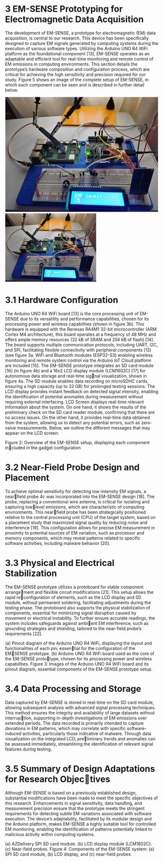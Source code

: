# 3 EM-SENSE Prototyping for Electromagnetic Data Acquisition
The development of EM-SENSE, a prototype for electromagnetic (EM) data acquisition, is central to our research. This device has been specifically designed to capture EM signals generated by computing systems during the execution of various software types. Utilizing the Arduino UNO R4 WiFi platform as the foundational component [13], EM-SENSE operates as an adaptable and efficient tool for real-time monitoring and remote control of EM emissions in computing environments. This section details the prototype’s hardware composition and configuration process, which are critical for achieving the high sensitivity and precision required for our study. Figure 5 shows an image of the complete setup of EM-SENSE, in which each component can be seen and is described in further detail below.

![Logo del proyecto](images/EM-SENSE-gadte.jpg)
<img src="images/EM-SENSE-gadte.jpg" alt="Descripción de la imagen" width="300">


# 3.1 Hardware Configuration
The Arduino UNO R4 WiFi board [13] is the core processing unit of EM-SENSE due to its versatility and performance capabilities, chosen for its processing power and wireless capabilities (shown in figure 3b). This hardware is equipped with the Renesas RA4M1 32-bit microcontroller (ARM Cortex M4 architecture), this board operates at a frequency of 48 MHz and offers ample memory resources (32 kB of SRAM and 256 kB of flash) [14]. The board supports multiple communication protocols, including UART, I2C, and SPI, facilitating flexible connectivity with peripheral components [13] (see figure 3a. WiFi and Bluetooth modules (ESP32-S3) enabling wireless monitoring and remote system control via the Arduino IoT Cloud platform are included [15]. 
The EM-SENSE prototype integrates an SD card module [16] (in figure 4b) and a 16x2 LCD display module (LCM1602C) [17] for autonomous data storage and real-time signal visualization, shown in figure 4a. The SD module enables data recording on microSDHC cards, ensuring a high capacity (up to 32 GB) for prolonged testing sessions. 
The LCD display provides instant feedback on detected signal intensity, enabling the identification of potential anomalies during measurement without requiring external interfacing. LCD Screen displays real-time relevant information about the system. On one hand, it shows the results of the preliminary check on the SD card reader module, confirming that there are no access
issues. On the other hand, it provides real-time data obtained from the system,
allowing us to detect any potential errors, such as zero-value measurements.
Below, we outline the different messages that may appear on the LCD screen:

Figure 2: Overview of the EM-SENSE setup, displaying each component included in the gadget configuration

# 3.2 Near-Field Probe Design and Placement
To achieve optimal sensitivity for detecting low-intensity EM signals, a nearfield probe 4c was incorporated into the EM-SENSE design [18]. The probe, replacing a conventional wire antenna, is critical for isolating and capturing lowlevel emissions, which are characteristic of computing environments. This nearfield probe has been strategically positioned relative to the central processing unit (CPU) of the target system, based on a placement study that maximized signal quality by reducing noise and interference [19]. This configuration allows for precise EM measurement in proximity to potential sources of EM variation, such as processor and memory components, which may reveal patterns related to specific software activities, including malware behavior [20].

# 3.3 Physical and Electrical Stabilization
The EM-SENSE prototype utilizes a protoboard for stable component arrangement and flexible circuit modifications [21]. This setup allows the rapid reconfiguration of elements, such as the LCD display and SD module, without permanent soldering, facilitating adjustments during the testing phase. The protoboard also supports the physical stabilization of components, essential for minimizing signal disruption caused by movement or electrical instability. To further ensure accurate readings, the system includes safeguards against ambient EM interference, such as grounding strategies and shielding, tailored to the near-field probe’s requirements [22].

(a) Pinout diagram of the Arduino
UNO R4 WiFi, displaying the layout
and functionalities of each pin, essential for the configuration of the EMSENSE prototype.
(b) Arduino UNO R4 WiFi board used
as the core of the EM-SENSE prototype, chosen for its processing power
and wireless capabilities.
Figure 3: Images of the Arduino UNO R4 WiFi board and its pinout diagram,
essential components of the EM-SENSE prototype setup.

# 3.4 Data Processing and Storage
Data captured by EM-SENSE is stored in real-time on the SD card module, allowing subsequent analysis with advanced signal processing techniques. This method ensures the integrity and availability of large datasets without interruption, supporting in-depth investigations of EM emissions over extended periods. The data recorded is primarily intended to capture deviations in EM patterns, which may correlate with specific software-induced activities, particularly those indicative of malware. Through data visualization on the integrated LCD, preliminary trends and anomalies can be assessed immediately, streamlining the identification of relevant signal features during testing.

# 3.5 Summary of Design Adaptations for Research Objectives
Although EM-SENSE is based on a previously established design, substantial modifications have been made to meet the specific objectives of this research. Enhancements in signal sensitivity, data handling, and measurement precision ensure that the prototype meets the stringent requirements for detecting subtle EM variations associated with software execution. The device’s adaptability, facilitated by its modular design and the Arduino platform, makes EM-SENSE a highly suitable tool for controlled EM monitoring, enabling the identification of patterns potentially linked to malicious activity within computing systems.

(a) AZDelivery SPI SD
card module.
(b) LCD display module
(LCM1602C). (c) Near-field probes.
Figure 4: Components of the EM-SENSE system: (a) SPI SD card module, (b)
LCD display, and (c) near-field probes.
